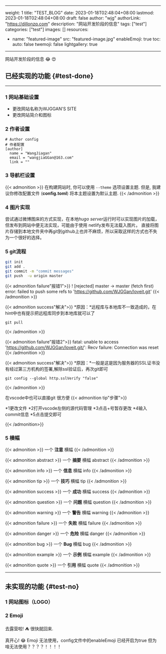 
---
weight: 1
title: "TEST_BLOG"
date: 2023-01-18T02:48:04+08:00
lastmod: 2023-01-18T02:48:04+08:00
draft: false
author: "wjg"
authorLink: "https://dillonzq.com"
description: "网站开发阶段的信息"
tags: ["test"]
categories: ["test"]
images: []
resources:
- name: "featured-image"
  src: "featured-image.jpg"
enableEmoji: true
toc:
  auto: false
twemoji: false
lightgallery: true
---

网站开发阶段的信息 :joy: 
:heart_eyes:

<!--more-->

## 已经实现的功能 {#test-done}
***

### 1 网站基础设置
  * 更改网站名称为WJGGAN'S SITE
  * 更改网站简介和图标

### 2 作者设置

```
# Author config
# 作者配置  
[author]
  name = "WangJiagan"
  email = "wangjiaGGan@163.com"
  link = ""
```

### 3 导航栏设置
{{< admonition >}}
在构建网站时, 你可以使用 `--theme` 选项设置主题. 但是, 我建议你修改配置文件 (**config.toml**) 将本主题设置为默认主题.
{{< /admonition >}}

### 4 图片实现
尝试通过微博图床的方式实现，在本地*hugo server*运行时可以实现图片的加载，但发布到网站中便无法实现，可能由于使用
netlify发布无法载入图片。
直接将图片存储到本地文件夹中再git到github上也并不麻烦，所以采取这样的方式也不失为一个很好的选择。

### 5 git流程
```bash
git init 
git add .
git commit -m "commit messages"
git push  -u origin master
```
{{< admonition failure"报错1">}}
! [rejected]        master -> master (fetch first)
error: failed to push some refs to 'https://github.com/WJGGan/loveit.git'
{{< /admonition >}}

{{< admonition success"解决">}}
*原因：*远程库与本地库不一致造成的，在hint中也有提示把远程库同步到本地库就可以了
```
git pull
```
{{< /admonition >}}

{{< admonition failure"报错2">}}
fatal: unable to access 'https://github.com/WJGGan/loveit.git/': Recv failure: Connection was reset
{{< /admonition >}}

{{< admonition success"解决">}}
*原因：*一般是这是因为服务器的SSL证书没有经过第三方机构的签署,解除ssl验证后，再次git即可
```
git config --global http.sslVerify "false"
```
{{< /admonition >}}

在vscode中也可以直接git
很方便
{{< admonition tip"步骤">}}

*1更改文件
*2打开vscode左侧的源代码管理
*3点击+号暂存更改
*4输入commit信息
*5点击提交即可

{{< /admonition>}}
### 5 横幅
{{< admonition >}}
一个 **注意** 横幅
{{< /admonition >}}

{{< admonition abstract >}}
一个 **摘要** 横幅
abstract
{{< /admonition >}}

{{< admonition info >}}
一个 **信息** 横幅
info
{{< /admonition >}}

{{< admonition tip >}}
一个 **技巧** 横幅
 tip
{{< /admonition >}}

{{< admonition success >}}
一个 **成功** 横幅
success
{{< /admonition >}}

{{< admonition question >}}
一个 **问题** 横幅
question
{{< /admonition >}}

{{< admonition warning >}}
一个 **警告** 横幅
warning
{{< /admonition >}}

{{< admonition failure >}}
一个 **失败** 横幅
failure
{{< /admonition >}}

{{< admonition danger >}}
一个 **危险** 横幅
danger
{{< /admonition >}}

{{< admonition bug >}}
一个 **Bug** 横幅
bug
{{< /admonition >}}

{{< admonition example >}}
一个 **示例** 横幅
example
{{< /admonition >}}

{{< admonition quote >}}
一个 **引用** 横幅
quote
{{< /admonition >}}
***
## 未实现的功能 {#test-no}

### 1 网站图标（LOGO）
   
### 2 Emoji
去露营啦! :tent: 很快就回来.

真开心! :joy:
Emoji 无法使用，config文件中的enableEmoji 已经开启为true 但为啥无法使用？？？？！！！！